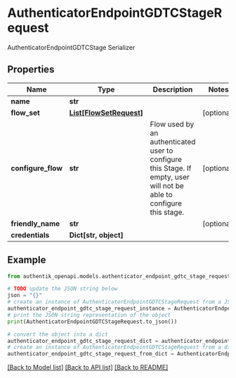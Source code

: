 # AuthenticatorEndpointGDTCStageRequest

AuthenticatorEndpointGDTCStage Serializer

## Properties

Name | Type | Description | Notes
------------ | ------------- | ------------- | -------------
**name** | **str** |  | 
**flow_set** | [**List[FlowSetRequest]**](FlowSetRequest.md) |  | [optional] 
**configure_flow** | **str** | Flow used by an authenticated user to configure this Stage. If empty, user will not be able to configure this stage. | [optional] 
**friendly_name** | **str** |  | [optional] 
**credentials** | **Dict[str, object]** |  | 

## Example

```python
from authentik_openapi.models.authenticator_endpoint_gdtc_stage_request import AuthenticatorEndpointGDTCStageRequest

# TODO update the JSON string below
json = "{}"
# create an instance of AuthenticatorEndpointGDTCStageRequest from a JSON string
authenticator_endpoint_gdtc_stage_request_instance = AuthenticatorEndpointGDTCStageRequest.from_json(json)
# print the JSON string representation of the object
print(AuthenticatorEndpointGDTCStageRequest.to_json())

# convert the object into a dict
authenticator_endpoint_gdtc_stage_request_dict = authenticator_endpoint_gdtc_stage_request_instance.to_dict()
# create an instance of AuthenticatorEndpointGDTCStageRequest from a dict
authenticator_endpoint_gdtc_stage_request_from_dict = AuthenticatorEndpointGDTCStageRequest.from_dict(authenticator_endpoint_gdtc_stage_request_dict)
```
[[Back to Model list]](../README.md#documentation-for-models) [[Back to API list]](../README.md#documentation-for-api-endpoints) [[Back to README]](../README.md)



